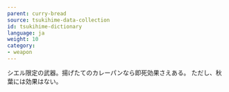 ```yaml
---
parent: curry-bread
source: tsukihime-data-collection
id: tsukihime-dictionary
language: ja
weight: 10
category:
- weapon
---
```


シエル限定の武器。揚げたてのカレーパンなら即死効果さえある。
ただし、秋葉には効果はない。
